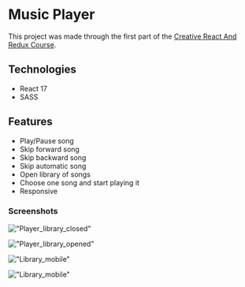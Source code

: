 # Music Player

This project was made through the first part of the [Creative React And Redux Course](https://t.co/8DT6AFvNZq?amp=1).

## Technologies

- React 17
- SASS

## Features

- Play/Pause song
- Skip forward song
- Skip backward song
- Skip automatic song
- Open library of songs
- Choose one song and start playing it
- Responsive

### Screenshots

!["Player_library_closed"](https://i.gyazo.com/6acd20375c6b20490f20facc03f739c6.png "Player with library closed")

!["Player_library_opened"](https://i.gyazo.com/2697a33c692971e062a6042482f971c1.png "Player with library opened")

!["Library_mobile"](https://i.gyazo.com/3e94405bbe73a73b076a72e7aa39d7bf.png "Library opened in mobile")

!["Library_mobile"](https://i.gyazo.com/2f79058f9420056f4a839b094e43b5a6.png "Player in mobile")
